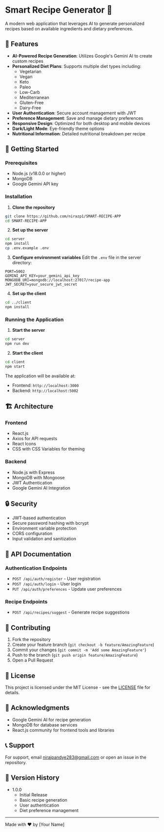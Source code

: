 # Smart Recipe Generator 🍳

A modern web application that leverages AI to generate personalized recipes based on available ingredients and dietary preferences.

## 🌟 Features

- **AI-Powered Recipe Generation**: Utilizes Google's Gemini AI to create custom recipes
- **Personalized Diet Plans**: Supports multiple diet types including:
  - Vegetarian
  - Vegan
  - Keto
  - Paleo
  - Low-Carb
  - Mediterranean
  - Gluten-Free
  - Dairy-Free
- **User Authentication**: Secure account management with JWT
- **Preference Management**: Save and manage dietary preferences
- **Responsive Design**: Optimized for both desktop and mobile devices
- **Dark/Light Mode**: Eye-friendly theme options
- **Nutritional Information**: Detailed nutritional breakdown per recipe

## 🚀 Getting Started

### Prerequisites

- Node.js (v18.0.0 or higher)
- MongoDB
- Google Gemini API key

### Installation

1. **Clone the repository**
```bash
git clone https://github.com/nirazp1/SMART-RECIPE-APP
cd SMART-RECIPE-APP
```

2. **Set up the server**
```bash
cd server
npm install
cp .env.example .env
```

3. **Configure environment variables**
Edit the `.env` file in the server directory:
```env
PORT=5002
GEMINI_API_KEY=your_gemini_api_key
MONGODB_URI=mongodb://localhost:27017/recipe-app
JWT_SECRET=your_secure_jwt_secret
```

4. **Set up the client**
```bash
cd ../client
npm install
```

### Running the Application

1. **Start the server**
```bash
cd server
npm run dev
```

2. **Start the client**
```bash
cd client
npm start
```

The application will be available at:
- Frontend: `http://localhost:3000`
- Backend: `http://localhost:5002`

## 🏗️ Architecture

### Frontend
- React.js
- Axios for API requests
- React Icons
- CSS with CSS Variables for theming

### Backend
- Node.js with Express
- MongoDB with Mongoose
- JWT Authentication
- Google Gemini AI Integration

## 🔒 Security

- JWT-based authentication
- Secure password hashing with bcrypt
- Environment variable protection
- CORS configuration
- Input validation and sanitization

## 📝 API Documentation

### Authentication Endpoints
- `POST /api/auth/register` - User registration
- `POST /api/auth/login` - User login
- `PUT /api/auth/preferences` - Update user preferences

### Recipe Endpoints
- `POST /api/recipes/suggest` - Generate recipe suggestions

## 🤝 Contributing

1. Fork the repository
2. Create your feature branch (`git checkout -b feature/AmazingFeature`)
3. Commit your changes (`git commit -m 'Add some AmazingFeature'`)
4. Push to the branch (`git push origin feature/AmazingFeature`)
5. Open a Pull Request

## 📜 License

This project is licensed under the MIT License - see the [LICENSE](LICENSE) file for details.

## 🙏 Acknowledgments

- Google Gemini AI for recipe generation
- MongoDB for database services
- React.js community for frontend tools and libraries

## 📞 Support

For support, email nirajpandye283@gmail.com or open an issue in the repository.

## 🔄 Version History

- 1.0.0
  - Initial Release
  - Basic recipe generation
  - User authentication
  - Diet preference management

---
Made with ❤️ by [Your Name]
